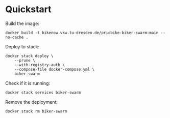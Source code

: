 # Quickstart

Build the image:
```
docker build -t bikenow.vkw.tu-dresden.de/priobike-biker-swarm:main --no-cache .
```

Deploy to stack:
```
docker stack deploy \
    --prune \
    --with-registry-auth \
    --compose-file docker-compose.yml \
    biker-swarm
```

Check if it is running:
```
docker stack services biker-swarm
```

Remove the deployment:
```
docker stack rm biker-swarm
```